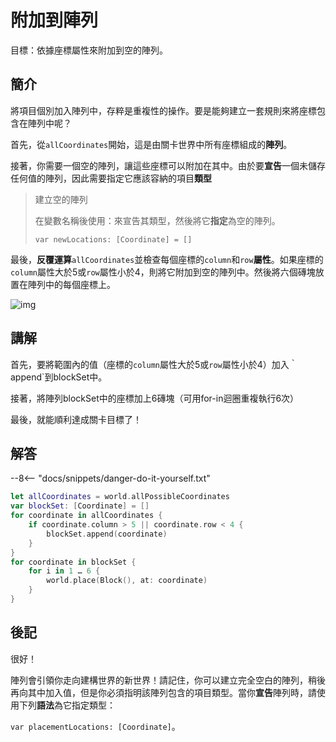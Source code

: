 # 附加到陣列

目標：依據座標屬性來附加到空的陣列。

## 簡介

將項目個別加入陣列中，存粹是重複性的操作。要是能夠建立一套規則來將座標包含在陣列中呢？

首先，從`allCoordinates`開始，這是由關卡世界中所有座標組成的**陣列**。

接著，你需要一個空的陣列，讓這些座標可以附加在其中。由於要**宣告**一個未儲存任何值的陣列，因此需要指定它應該容納的項目**類型**

>建立空的陣列
>
>在變數名稱後使用：來宣告其類型，然後將它**指定**為空的陣列。
>
>`var newLocations: [Coordinate] = []`

最後，**反覆運算**`allCoordinates`並檢查每個座標的`column`和`row`**屬性**。如果座標的`column`屬性大於5或`row`屬性小於4，則將它附加到空的陣列中。然後將六個磚塊放置在陣列中的每個座標上。

![img](https://imagedelivery.net/cdkaXPuFls5qlrh3GM4hfA/35124c1a-b596-4982-fdc3-3724eaa6fd00/public)

## 講解

首先，要將範圍內的值（座標的`column`屬性大於5或`row`屬性小於4）加入｀append`到blockSet中。

接著，將陣列blockSet中的座標加上6磚塊（可用for-in迴圈重複執行6次）

最後，就能順利達成關卡目標了！

## 解答

--8<-- "docs/snippets/danger-do-it-yourself.txt"

```swift linenums="1"
let allCoordinates = world.allPossibleCoordinates
var blockSet: [Coordinate] = []
for coordinate in allCoordinates {
    if coordinate.column > 5 || coordinate.row < 4 {
        blockSet.append(coordinate)
    }
}
for coordinate in blockSet {
    for i in 1 … 6 {
        world.place(Block(), at: coordinate)
    }
}
```

## 後記

很好！

陣列會引領你走向建構世界的新世界！請記住，你可以建立完全空白的陣列，稍後再向其中加入值，但是你必須指明該陣列包含的項目類型。當你**宣告**陣列時，請使用下列**語法**為它指定類型：

`var placementLocations: [Coordinate]`。
